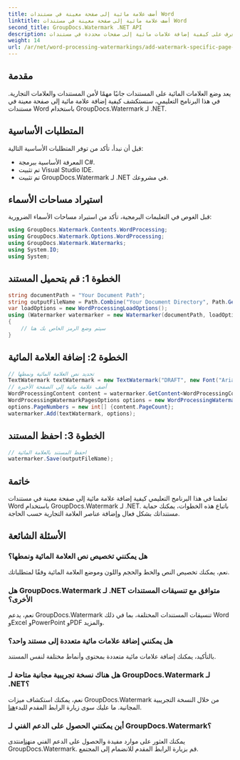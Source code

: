 ```yaml
---
title: أضف علامة مائية إلى صفحة معينة في مستندات Word
linktitle: أضف علامة مائية إلى صفحة معينة في مستندات Word
second_title: GroupDocs.Watermark .NET API
description: تعرف على كيفية إضافة علامات مائية إلى صفحات محددة في مستندات Word باستخدام GroupDocs لـ .NET. حماية المحتوى الخاص بك دون عناء.
weight: 14
url: /ar/net/word-processing-watermarkings/add-watermark-specific-page-word-docs/
---
```

## مقدمة
يعد وضع العلامات المائية على المستندات جانبًا مهمًا لأمن المستندات والعلامات التجارية. في هذا البرنامج التعليمي، سنستكشف كيفية إضافة علامة مائية إلى صفحة معينة في مستندات Word باستخدام GroupDocs.Watermark لـ .NET.
## المتطلبات الأساسية
قبل أن نبدأ، تأكد من توفر المتطلبات الأساسية التالية:
- المعرفة الأساسية ببرمجة C#.
- تم تثبيت Visual Studio IDE.
- تم تثبيت GroupDocs.Watermark لـ .NET في مشروعك.

## استيراد مساحات الأسماء
قبل الغوص في التعليمات البرمجية، تأكد من استيراد مساحات الأسماء الضرورية:
```csharp
using GroupDocs.Watermark.Contents.WordProcessing;
using GroupDocs.Watermark.Options.WordProcessing;
using GroupDocs.Watermark.Watermarks;
using System.IO;
using System;
```
## الخطوة 1: قم بتحميل المستند
```csharp
string documentPath = "Your Document Path";
string outputFileName = Path.Combine("Your Document Directory", Path.GetFileName(documentPath));
var loadOptions = new WordProcessingLoadOptions();
using (Watermarker watermarker = new Watermarker(documentPath, loadOptions))
{
    // سيتم وضع الرمز الخاص بك هنا
}
```
## الخطوة 2: إضافة العلامة المائية
```csharp
// تحديد نص العلامة المائية ونمطها
TextWatermark textWatermark = new TextWatermark("DRAFT", new Font("Arial", 42));
// أضف علامة مائية إلى الصفحة الأخيرة
WordProcessingContent content = watermarker.GetContent<WordProcessingContent>();
WordProcessingWatermarkPagesOptions options = new WordProcessingWatermarkPagesOptions();
options.PageNumbers = new int[] {content.PageCount};
watermarker.Add(textWatermark, options);
```
## الخطوة 3: احفظ المستند
```csharp
// احفظ المستند بالعلامة المائية
watermarker.Save(outputFileName);
```

## خاتمة
تعلمنا في هذا البرنامج التعليمي كيفية إضافة علامة مائية إلى صفحة معينة في مستندات Word باستخدام GroupDocs.Watermark لـ .NET. باتباع هذه الخطوات، يمكنك حماية مستنداتك بشكل فعال وإضافة عناصر العلامة التجارية حسب الحاجة.
## الأسئلة الشائعة
### هل يمكنني تخصيص نص العلامة المائية ونمطها؟
نعم، يمكنك تخصيص النص والخط والحجم واللون وموضع العلامة المائية وفقًا لمتطلباتك.
### هل GroupDocs.Watermark لـ .NET متوافق مع تنسيقات المستندات الأخرى؟
نعم، يدعم GroupDocs.Watermark تنسيقات المستندات المختلفة، بما في ذلك Word وExcel وPowerPoint وPDF والمزيد.
### هل يمكنني إضافة علامات مائية متعددة إلى مستند واحد؟
بالتأكيد، يمكنك إضافة علامات مائية متعددة بمحتوى وأنماط مختلفة لنفس المستند.
### هل هناك نسخة تجريبية مجانية متاحة لـ GroupDocs.Watermark لـ .NET؟
 نعم، يمكنك استكشاف ميزات GroupDocs.Watermark من خلال النسخة التجريبية المجانية. ما عليك سوى زيارة الرابط المقدم للبدء[هنا](https://releases.groupdocs.com/).
### أين يمكنني الحصول على الدعم الفني لـ GroupDocs.Watermark؟
 يمكنك العثور على موارد مفيدة والحصول على الدعم الفني من[هنا](https://forum.groupdocs.com/c/watermark/19)منتدى GroupDocs.Watermark. قم بزيارة الرابط المقدم للانضمام إلى المجتمع.
